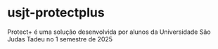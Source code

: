 # usjt-protectplus
Protect+ é uma solução desenvolvida por alunos da Universidade São Judas Tadeu no 1 semestre de 2025
